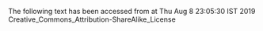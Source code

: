 The following text has been accessed from at Thu Aug 8 23:05:30 IST 2019
Creative_Commons_Attribution-ShareAlike_License
